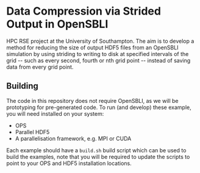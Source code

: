 # Data Compression via Strided Output in OpenSBLI

HPC RSE project at the University of Southampton. The aim is to develop a method
for reducing the size of output HDF5 files from an OpenSBLI simulation by
using striding to writing to disk at specified intervals of the grid -- such as
every second, fourth or nth grid point -- instead of saving data from every
grid point.

## Building

The code in this repository does not require OpenSBLI, as we will be prototyping
for pre-generated code. To run (and develop) these example, you will need
installed on your system:

- OPS
- Parallel HDF5
- A parallelisation framework, e.g. MPI or CUDA

Each example should have a `build.sh` build script which can be used to
build the examples, note that you will be required to update the scripts to
point to your OPS and HDF5 installation locations.
